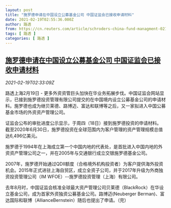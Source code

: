 ```yaml
---
layout: post
title: "施罗德申请在中国设立公募基金公司 中国证监会已接收申请材料"
date: 2021-02-19T02:55:36.000Z
author: 路透
from: https://cn.reuters.com/article/schroders-china-fund-managment-0219-fri-idCNKBS2AJ075
tags: [ 路透 ]
categories: [ 路透 ]
---
```

<!--1613703336000-->
[施罗德申请在中国设立公募基金公司 中国证监会已接收申请材料](https://cn.reuters.com/article/schroders-china-fund-managment-0219-fri-idCNKBS2AJ075)
------

<div>
<div><i>2021-02-19T02:33:09Z</i></div><p>路透上海2月19日 - 更多外资资管巨头加快在华业务拓展步伐。中国证监会网站显示，已接到施罗德投资管理有限公司提交的在中国境内设立公募基金公司的申请材料。施罗德也成为继贝莱德、路博迈、富达和联博等之后，又一家拟进入中国公募基金市场的外资资产管理公司。</p><p>证监会公布的审批进度公示显示，于周四（18日）接到施罗德投资的申请材料。截至2020年6月30日，施罗德投资在全球范围内为客户管理的资产管理规模总值达6,496亿美元。</p><p>施罗德于1994年在上海成立第一个中国内地的代表处，是首批进入中国内地的外资资产管理公司之一，并在2005年与交通银行成立交银施罗德基金公司。</p><p>2007年，施罗德开始通过QDII额度（合格境外机构投资者）为客户提供海外投资机会。2015年正式进驻上海自贸区，成立全资子公司，并于2017年升级为外商独资投资管理公司（IM WFOE）--施罗德投资管理（上海）有限公司。</p><p>去年8月时，中国证监会核准全球最大资产管理公司贝莱德（BlackRock）在华设立基金公司，成为首家外资独资公募基金公司。路博迈(Neuberger Berman)、富达国际和联博（AllianceBernstein）随后也提出了申请。（完）</p>
</div>
